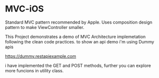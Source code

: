 # MVC-iOS
Standard MVC pattern recommended by Apple. Uses composition design pattern to make ViewController smaller.


This Project demonstrates a demo of MVC Architecture implemetation following the clean code practices.
to show an api demo i'm using Dummy apis 

https://dummy.restapiexample.com

i have implemented the GET and POST methods, further you can explore more funcions in utility class.
